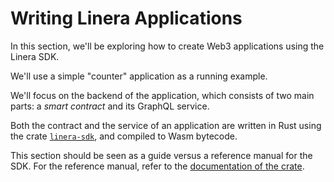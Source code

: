 # Writing Linera Applications

In this section, we'll be exploring how to create Web3 applications using the
Linera SDK.

We'll use a simple "counter" application as a running example.

We'll focus on the backend of the application, which consists of two main parts:
a _smart contract_ and its GraphQL service.

Both the contract and the service of an application are written in Rust using
the crate [`linera-sdk`](https://crates.io/crates/linera-sdk), and compiled to
Wasm bytecode.

This section should be seen as a guide versus a reference manual for the SDK.
For the reference manual, refer to the
[documentation of the crate](https://docs.rs/linera-sdk/latest/linera_sdk/).
